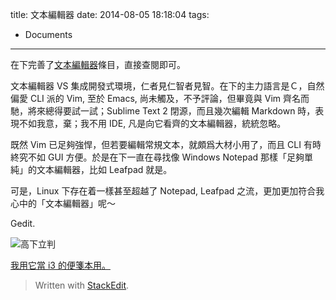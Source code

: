 title: 文本編輯器
date: 2014-08-05 18:18:04
tags:
- Documents
---

在下完善了[文本編輯器][1]條目，直接查閱即可。

文本編輯器 VS 集成開發式環境，仁者見仁智者見智。在下的主力語言是Ｃ，自然偏愛 CLI 派的 Vim, 至於 Emacs, 尚未觸及，不予評論，但畢竟與 Vim 齊名而馳，將來總得要試一試；Sublime Text 2 閉源，而且幾次編輯 Markdown 時，表現不如我意，棄；我不用 IDE, 凡是向它看齊的文本編輯器，統統忽略。

既然 Vim 已足夠強悍，但若要編輯常規文本，就頗爲大材小用了，而且 CLI 有時終究不如 GUI 方便。於是在下一直在尋找像 Windows Notepad 那樣「足夠單純」的文本編輯器，比如 Leafpad 就是。

可是，Linux 下存在着一樣甚至超越了 Notepad, Leafpad 之流，更加更加符合我心中的「文本編輯器」呢～

Gedit.

![高下立判][2]

[我用它當 i3 的便箋本用。][3]


> Written with [StackEdit](https://stackedit.io/).

  [1]: https://wiki.archlinux.org/index.php/List_of_Applications_%28%E7%AE%80%E4%BD%93%E4%B8%AD%E6%96%87%29#.E6.96.87.E6.9C.AC.E7.BC.96.E8.BE.91.E5.99.A8
  [2]: https://lh3.googleusercontent.com/-7VDMPTjaBsw/U972qeYnirI/AAAAAAAAF8o/VXZTtJNVkl8/s0/2014-08-04-105524_1919x1079_scrot.png
  [3]: https://wiki.archlinux.org/index.php/I3_%28%E7%AE%80%E4%BD%93%E4%B8%AD%E6%96%87%29#.E4.BE.BF.E7.AC.BA.E6.9C.AC